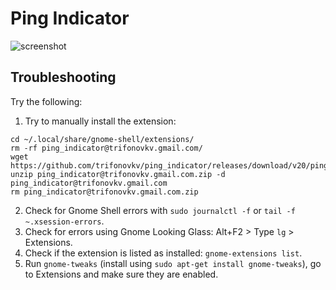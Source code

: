 # Ping Indicator
![screenshot](https://github.com/trifonovkv/ping_indicator/blob/master/screenshot.png)  

## Troubleshooting

Try the following:

1. Try to manually install the extension:

  ```
cd ~/.local/share/gnome-shell/extensions/
rm -rf ping_indicator@trifonovkv.gmail.com/
wget https://github.com/trifonovkv/ping_indicator/releases/download/v20/ping_indicator@trifonovkv.gmail.com.zip
unzip ping_indicator@trifonovkv.gmail.com.zip -d ping_indicator@trifonovkv.gmail.com
rm ping_indicator@trifonovkv.gmail.com.zip
```

2. Check for Gnome Shell errors with `sudo journalctl -f` or `tail -f ~.xsession-errors`.
3. Check for errors using Gnome Looking Glass: Alt+F2 > Type `lg` > Extensions.
4. Check if the extension is listed as installed: `gnome-extensions list`.
5. Run `gnome-tweaks` (install using `sudo apt-get install gnome-tweaks`), go to Extensions and make sure they are enabled.
